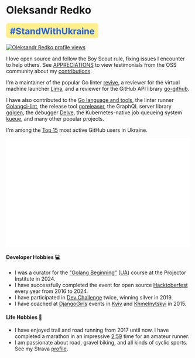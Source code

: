 # Oleksandr Redko

[![Stand With Ukraine](https://raw.githubusercontent.com/vshymanskyy/StandWithUkraine/main/badges/StandWithUkraine.svg)](https://stand-with-ukraine.pp.ua)

[![Oleksandr Redko profile views](https://u8views.com/api/v1/github/profiles/3228886/views/day-week-month-total-count.svg)](https://u8views.com/github/alexandear)

I love open source and follow the Boy Scout rule, fixing issues I encounter to help others.
See [APPRECIATIONS](APPRECIATIONS.md) to view testimonials from the OSS community about my [contributions](./CONTRIBUTIONS.md).

I'm a maintainer of the popular Go linter [revive](https://github.com/mgechev/revive/commits?author=alexandear),
a reviewer for the virtual machine launcher [Lima](https://lima-vm.io/docs/community/governance/#current-maintainers),
and a reviewer for the GitHub API library [go-github](https://github.com/google/go-github/blob/HEAD/REVIEWERS).

I have also contributed to the [Go language and tools](./CONTRIBUTIONS.md#google-go-git-repositories),
the linter runner [Golangci-lint](https://github.com/golangci/golangci-lint/commits?author=alexandear),
the release tool [goreleaser](https://github.com/goreleaser/goreleaser/commits?author=alexandear),
the GraphQL server library [gqlgen](https://github.com/99designs/gqlgen/commits?author=alexandear),
the debugger [Delve](https://github.com/go-delve/delve/commits?author=alexandear),
the Kubernetes-native job queueing system [kueue](https://github.com/kubernetes-sigs/kueue/commits?author=alexandear),
and many other popular projects.

I'm among the [Top 15](https://github.com/gayanvoice/top-github-users/blob/20f13c1afe3588236fb8ae5fac11b7b01423e1a6/markdown/public_contributions/ukraine.md) most active GitHub users in Ukraine.

<a href="CONTRIBUTIONS.md">
  <img align="center" src="github-metrics.svg" alt="Metrics" width="500">
</a>

#### Developer Hobbies :computer:

- I was a curator for the ["Golang Beginning"](https://prjctr-com.translate.goog/course/golang-beginning?_x_tr_sl=auto&_x_tr_tl=en&_x_tr_hl=en&_x_tr_pto=wapp&_x_tr_hist=t) ([UA](https://prjctr.com/course/golang-beginning)) course at the Projector Institute in 2024.
- I have successfully completed the event for open source [Hacktoberfest](https://hacktoberfest.com) every year from 2016 to 2024.
- I have participated in [Dev Challenge](https://devchallenge.it/) twice, winning silver in 2019.
- I have coached at [DjangoGirls](https://djangogirls.org) events in [Kyiv](https://www.facebook.com/djangogirlskyiv/photos/a.1597027043880257/1597028007213494) and [Khmelnytskyi](https://www.facebook.com/uapycon/photos/a.903859323029360/903862623029030) in 2015.

#### Life Hobbies :runner:

- I have enjoyed trail and road running from 2017 until now. I have completed a marathon in an impressive [2:59](https://www.strava.com/activities/2749444073) time for an amateur runner.
- I am passionate about road, gravel biking, and all kinds of cyclic sports. See my Strava [profile](https://www.strava.com/athletes/alexandear).

